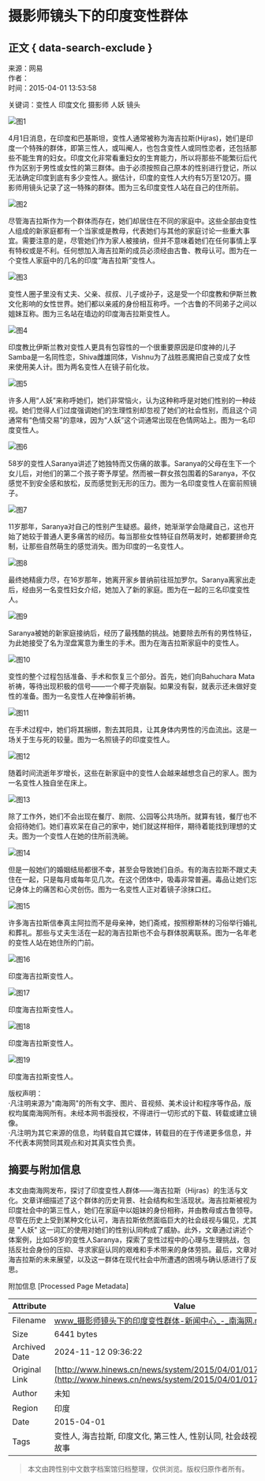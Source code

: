 # 摄影师镜头下的印度变性群体

## 正文 { data-search-exclude }


来源：网易  
作者：  
时间：2015-04-01 13:53:58  

关键词：变性人 印度文化 摄影师 人妖 镜头  

![图1](http://www.hinews.cn/news/images/d_xux.jpg)

4月1日消息，在印度和巴基斯坦，变性人通常被称为海吉拉斯(Hijras)，她们是印度一个特殊的群体，即第三性人，或叫阉人，也包含变性人或同性恋者，还包括那些不能生育的妇女。印度文化非常看重妇女的生育能力，所以将那些不能繁衍后代作为区别于男性或女性的第三群体。由于必须按照自己原本的性别进行登记，所以无法确定印度到底有多少变性人。据估计，印度的变性人大约有5万至120万。摄影师用镜头记录了这一特殊的群体。图为三名印度变性人站在自己的住所前。

![图2](http://www.hinews.cn/pic/0/17/12/57/17125755_924045.jpg)

尽管海吉拉斯作为一个群体而存在，她们却居住在不同的家庭中。这些全部由变性人组成的新家庭都有一个当家或是教母，代表她们与其他的家庭讨论一些重大事宜。需要注意的是，尽管她们作为家人被接纳，但并不意味着她们在任何事情上享有特权或是不利。任何想加入海吉拉斯的成员必须经由古鲁、教母认可。图为在一个变性人家庭中的几名的印度“海吉拉斯”变性人。

![图3](http://www.hinews.cn/pic/0/17/12/57/17125756_177585.jpg)

变性人圈子里没有丈夫、父亲、叔叔、儿子或孙子，这是受一个印度教和伊斯兰教文化影响的女性世界。她们都以亲戚的身份相互称呼。一个古鲁的不同弟子之间以姐妹互称。图为三名站在墙边的印度海吉拉斯变性人。

![图4](http://www.hinews.cn/pic/0/17/12/57/17125757_732146.jpg)

印度教比伊斯兰教对变性人更具有包容性的一个很重要原因是印度神的儿子Samba是一名同性恋，Shiva雌雄同体，Vishnu为了战胜恶魔把自己变成了女性来使用美人计。图为两名变性人在镜子前化妆。

![图5](http://www.hinews.cn/pic/0/17/12/57/17125758_968746.jpg)

许多人用“人妖”来称呼她们，她们非常恼火，认为这种称呼是对她们性别的一种歧视。她们觉得人们过度强调她们的生理性别却忽视了她们的社会性别，而且这个词通常有“色情交易”的意味，因为“人妖”这个词通常出现在色情网站上。图为一名印度变性人。

![图6](http://www.hinews.cn/pic/0/17/12/57/17125759_314685.jpg)

58岁的变性人Saranya讲述了她独特而又伤痛的故事。Saranya的父母在生下一个女儿后，对他们的第二个孩子寄予厚望。然而被一群女孩包围着的Saranya，不仅感觉不到安全感和放松，反而感觉到无形的压力。图为一名印度变性人在窗前照镜子。

![图7](http://www.hinews.cn/pic/0/17/12/57/17125760_628695.jpg)

11岁那年，Saranya对自己的性别产生疑惑。最终，她渐渐学会隐藏自己，这也开始了她较于普通人更多痛苦的经历。每当那些女性特征自然萌发时，她都要拼命克制，让那些自然萌生的感觉消失。图为印度的一名变性人。

![图8](http://www.hinews.cn/pic/0/17/12/57/17125761_994056.jpg)

最终她精疲力尽，在16岁那年，她离开家乡普纳前往班加罗尔。Saranya离家出走后，经由另一名变性妇女介绍，她加入了新的家庭。图为在一起的三名印度变性人。

![图9](http://www.hinews.cn/pic/0/17/12/57/17125762_445486.jpg)

Saranya被她的新家庭接纳后，经历了最残酷的挑战。她要除去所有的男性特征，为此她接受了名为涅盘寓意为重生的手术。图为在海吉拉斯家庭中的变性人。

![图10](http://www.hinews.cn/pic/0/17/12/57/17125763_512661.jpg)

变性的整个过程包括准备、手术和恢复三个部分。首先，她们向Bahuchara Mata祈祷，等待出现积极的信号——一个椰子壳崩裂。如果没有裂，就表示还未做好变性的准备。图为一名变性人在神像前祈祷。

![图11](http://www.hinews.cn/pic/0/17/12/57/17125764_999471.jpg)

在手术过程中，她们将其捆绑，割去其阳具，让其身体内男性的污血流出。这是一场关于生与死的较量。图为一名照镜子的印度变性人。

![图12](http://www.hinews.cn/pic/0/17/12/57/17125765_567371.jpg)

随着时间流逝年岁增长，这些在新家庭中的变性人会越来越想念自己的家人。图为一名变性人独自坐在床上。

![图13](http://www.hinews.cn/pic/0/17/12/57/17125766_386367.jpg)

除了工作外，她们不会出现在餐厅、剧院、公园等公共场所。就算有钱，餐厅也不会招待她们。她们喜欢呆在自己的家中，她们就这样相伴，期待着能找到理想的丈夫。图为一个变性人在她的住所前洗碗。

![图14](http://www.hinews.cn/pic/0/17/12/57/17125767_984881.jpg)

但是一般她们的婚姻结局都很不幸，甚至会导致她们自杀。有的海吉拉斯不跟丈夫住在一起，只是每月或每年见几次。在这个团体中，吸毒非常普遍。毒品让她们忘记身体上的痛苦和心灵创伤。图为一名变性人正对着镜子涂抹口红。

![图15](http://www.hinews.cn/pic/0/17/12/57/17125768_677900.jpg)

许多海吉拉斯信奉真主阿拉而不是母亲神，她们斋戒，按照穆斯林的习俗举行婚礼和葬礼。那些与丈夫生活在一起的海吉拉斯也不会与群体脱离联系。图为一名年老的变性人站在她住所的门前。

![图16](http://www.hinews.cn/pic/0/17/12/57/17125769_252339.jpg)

印度海吉拉斯变性人。

![图17](http://www.hinews.cn/pic/0/17/12/57/17125770_950579.jpg)

印度海吉拉斯变性人。

![图18](http://www.hinews.cn/pic/0/17/12/57/17125771_774861.jpg)

印度海吉拉斯变性人。

![图19](http://www.hinews.cn/pic/0/17/12/57/17125772_113260.jpg)

印度海吉拉斯变性人。

版权声明：  
·凡注明来源为"南海网"的所有文字、图片、音视频、美术设计和程序等作品，版权均属南海网所有。未经本网书面授权，不得进行一切形式的下载、转载或建立镜像。  
·凡注明为其它来源的信息，均转载自其它媒体，转载目的在于传递更多信息，并不代表本网赞同其观点和对其真实性负责。

## 摘要与附加信息

<!-- tcd_abstract -->
本文由南海网发布，探讨了印度变性人群体——海吉拉斯（Hijras）的生活与文化。文章详细描述了这个群体的历史背景、社会结构和生活现状。海吉拉斯被视为印度社会中的第三性人，她们在家庭中以姐妹的身份相称，并由教母或古鲁领导。尽管在历史上受到某种文化认可，海吉拉斯依然面临巨大的社会歧视与偏见，尤其是 "人妖" 这一词汇的使用对她们的性别认同构成了威胁。此外，文章通过讲述个体案例，比如58岁的变性人Saranya，探索了变性过程中的心理与生理挑战，包括反社会身份的压抑、寻求家庭认同的艰难和手术带来的身体劳损。最后，文章对海吉拉斯的未来展望，以及这一群体在现代社会中所遭遇的困境与确认感进行了反思。
<!-- tcd_abstract_end -->

附加信息 [Processed Page Metadata]

| Attribute       | Value                                  |
|-----------------|----------------------------------------|
| Filename        | www_摄影师镜头下的印度变性群体-新闻中心_-_南海网.md                             |
| Size            | 6441 bytes                           |
| Archived Date   | 2024-11-12 09:36:22                             |
| Original Link   | [http://www.hinews.cn/news/system/2015/04/01/017447396.shtml](http://www.hinews.cn/news/system/2015/04/01/017447396.shtml)                       |
| Author          | 未知                               |
| Region          | 印度                               |
| Date            | 2015-04-01                                 |
| Tags            | 变性人, 海吉拉斯, 印度文化, 第三性人, 性别认同, 社会歧视, 摄影记录, 个人故事                                 |
>
> 本文由跨性别中文数字档案馆归档整理，仅供浏览。版权归原作者所有。
>